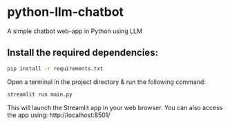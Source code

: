 # python-llm-chatbot
A simple chatbot web-app in Python using LLM

## Install the required dependencies:

```bash
pip install -r requirements.txt
```

Open a terminal in the project directory & run the following command:

```bash
streamlit run main.py
```

This will launch the Streamlit app in your web browser. You can also access the app using: http://localhost:8501/
